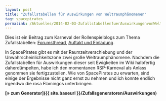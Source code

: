 ```yaml
---
layout: post
title: "Zufallstabellen für Auswirkungen von Weltraumphänomenen"
tag: spacepirates
permalink: /Aktuelles/2014-02-03-ZufallstabellenfuerAuswirkungenvonWeltraumphaenomenen
---
```




Dies ist ein Beitrag zum Karneval der Rollenspielblogs zum Thema Zufallstabellen: [Forumsthread](http:/forum.rsp-blogs.de/rsp-karneval/zufallstabellen-%28februar-2014%29/), [Auftakt und Einladung](http:/greifenklaue.wordpress.com/2014/02/02/rsp-blog-karneval-auftakt-und-einladung-zufallstabellen/).

In SpacePirates gibt es mit der Raumzeitverschiebung und der Unwahrscheinlichkeitszone zwei große Weltraumphänomene. Nachdem die Zufallstabellen für Auswirkungen dieser seit Ewigkeiten im Wiki halbfertig daherdümpelten, habe ich den momentanen RSP-Karneval als Anlass genommen sie fertigzustellen. Wie von SpacePirates zu erwarten, sind einige der Ergebnisse nicht ganz ernst zu nehmen und ich konnte endlich irgendwo die rosa Flamingos unterbringen.

**[&raquo; zum Generator]({{ site.baseurl }}/Zufallsgeneratoren/Auswirkungen)**


